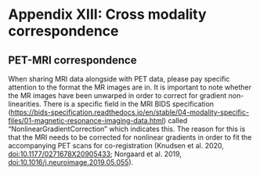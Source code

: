 # Appendix XIII: Cross modality correspondence

## PET-MRI correspondence

When sharing MRI data alongside with PET data, please pay specific attention to the format the MR images are in. It is important to note whether the MR images have been unwarped in order to correct for gradient non-linearities. There is a specific field in the MRI BIDS specification (https://bids-specification.readthedocs.io/en/stable/04-modality-specific-files/01-magnetic-resonance-imaging-data.html) called “NonlinearGradientCorrection” which indicates this. The reason for this is that the MRI needs to be corrected for nonlinear gradients
in order to fit the accompanying PET scans for co-registration (Knudsen et al. 2020, [doi:10.1177/0271678X20905433](https://doi.org/10.1177/0271678X20905433); Norgaard et al. 2019, [doi:10.1016/j.neuroimage.2019.05.055](https://doi.org/10.1016/j.neuroimage.2019.05.055)).
